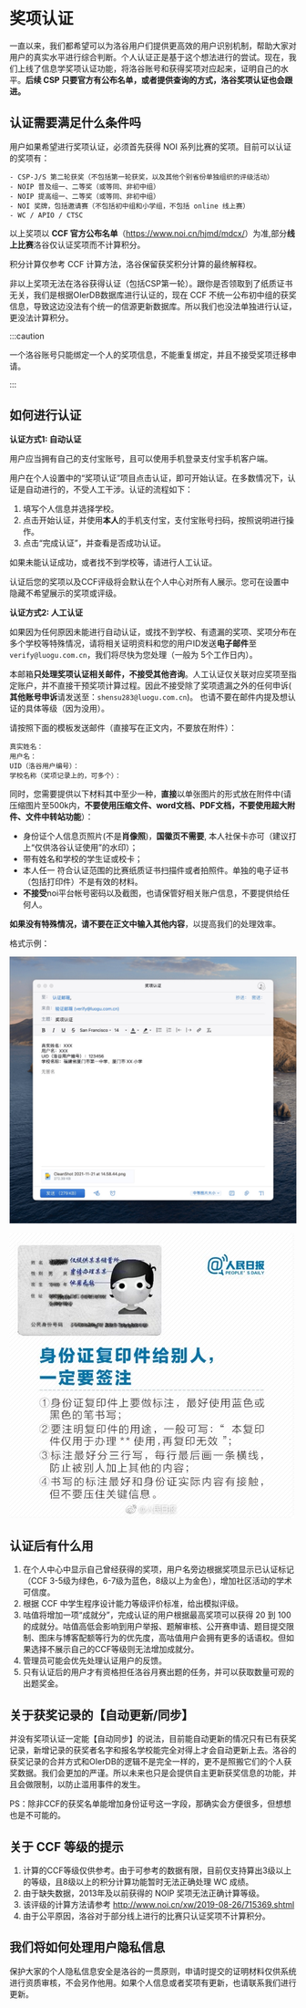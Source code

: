 # 奖项认证

一直以来，我们都希望可以为洛谷用户们提供更高效的用户识别机制，帮助大家对用户的真实水平进行综合判断。个人认证正是基于这个想法进行的尝试。现在，我们上线了信息学奖项认证功能，将洛谷账号和获得奖项对应起来，证明自己的水平。**后续 CSP 只要官方有公布名单，或者提供查询的方式，洛谷奖项认证也会跟进。**

## 认证需要满足什么条件吗

用户如果希望进行奖项认证，必须首先获得 NOI 系列比赛的奖项。目前可以认证的奖项有：

    - CSP-J/S 第二轮获奖（不包括第一轮获奖，以及其他个别省份单独组织的评级活动）
    - NOIP 普及组一、二等奖（或等同、非初中组）
    - NOIP 提高组一、二等奖（或等同、非初中组）
    - NOI 奖牌，包括邀请赛（不包括初中组和小学组，不包括 online 线上赛）
    - WC / APIO / CTSC

以上奖项以 **CCF 官方公布名单**（<https://www.noi.cn/hjmd/mdcx/>）为准,部分**线上比赛**洛谷仅认证奖项而不计算积分。  

积分计算仅参考 CCF 计算方法，洛谷保留获奖积分计算的最终解释权。  

非以上奖项无法在洛谷获得认证（包括CSP第一轮）。跟你是否领取到了纸质证书无关，我们是根据OIerDB数据库进行认证的，现在 CCF 不统一公布初中组的获奖信息，导致这边没法有个统一的信源更新数据库。所以我们也没法单独进行认证，更没法计算积分。

:::caution

一个洛谷账号只能绑定一个人的奖项信息，不能重复绑定，并且不接受奖项迁移申请。

:::

## 如何进行认证

**认证方式1: 自动认证**

用户应当拥有自己的支付宝账号，且可以使用手机登录支付宝手机客户端。

用户在个人设置中的“奖项认证”项目点击认证，即可开始认证。在多数情况下，认证是自动进行的，不受人工干涉。认证的流程如下：

1. 填写个人信息并选择学校。
2. 点击开始认证，并使用**本人**的手机支付宝，支付宝账号扫码，按照说明进行操作。
3. 点击“完成认证”，并查看是否成功认证。

如果未能认证成功，或者找不到学校等，请进行人工认证。

认证后您的奖项以及CCF评级将会默认在个人中心对所有人展示。您可在设置中隐藏不希望展示的奖项或评级。

**认证方式2: 人工认证**

如果因为任何原因未能进行自动认证，或找不到学校、有遗漏的奖项、奖项分布在多个学校等特殊情况，请将相关证明资料和您的用户ID发送**电子邮件**至 `verify@luogu.com.cn`，我们将尽快为您处理（一般为 5个工作日内）。  

本邮箱**只处理奖项认证相关邮件，不接受其他咨询**。人工认证仅关联对应奖项至指定账户，并不直接干预奖项计算过程。因此不接受除了奖项遗漏之外的任何申诉( **其他账号申诉**请发送至：`shensu283@luogu.com.cn`)。  也请不要在邮件内提及想认证的具体等级（因为没用）。

请按照下面的模板发送邮件（直接写在正文内，不要放在附件）：

```
真实姓名：
用户名：
UID（洛谷用户编号）：
学校名称（奖项记录上的，可多个）：
```

同时，您需要提供以下材料其中至少一种，**直接**以单张图片的形式放在附件中(请压缩图片至500k内，**不要使用压缩文件、word文档、PDF文档，不要使用超大附件、文件中转站功能**）：

- 身份证个人信息页照片(不是**肖像照**)，**国徽页不需要**, 本人社保卡亦可（建议打上“仅供洛谷认证使用”的水印）；
- 带有姓名和学校的学生证或校卡；
- 本人任一 符合认证范围的比赛纸质证书扫描件或者拍照件。单独的电子证书（包括打印件）不是有效的材料。
- **不接受**noi平台帐号密码以及截图，也请保管好相关账户信息，不要提供给任何人。  

**如果没有特殊情况，请不要在正文中输入其他内容**，以提高我们的处理效率。

格式示例：

![邮件示例](_image/award-email-example.jpg)   

![身份证水印](_image/id-sign.jpg)

## 认证后有什么用

1. 在个人中心中显示自己曾经获得的奖项，用户名旁边根据奖项显示已认证标记（CCF 3-5级为绿色，6-7级为蓝色，8级以上为金色），增加社区活动的学术可信度。
2. 根据 CCF 中学生程序设计能力等级评价标准，给出模拟评级。
3. 咕值将增加一项“成就分”，完成认证的用户根据最高奖项可以获得 20 到 100 的成就分。咕值高低会影响到用户举报、题解审核、公开赛申请、题目提交限制、图床与博客配额等行为的优先度，高咕值用户会拥有更多的话语权。但如果选择不展示自己的CCF等级则无法增加成就分。
4. 管理员可能会优先处理认证用户的反馈。
5. 只有认证后的用户才有资格担任洛谷月赛出题的任务，并可以获取数量可观的出题奖金。

## 关于获奖记录的【自动更新/同步】

并没有奖项认证一定能【自动同步】的说法，目前能自动更新的情况只有已有获奖记录，新增记录的获奖者名字和报名学校能完全对得上才会自动更新上去。洛谷的获奖记录的合并方式和OIerDB的逻辑不是完全一样的，更不是照搬它们的个人获奖数据。我们会更加的严谨。所以未来也只是会提供自主更新获奖信息的功能，并且会做限制，以防止滥用事件的发生。  

PS：除非CCF的获奖名单能增加身份证号这一字段，那确实会方便很多，但想想也是不可能的。

## 关于 CCF 等级的提示

1. 计算的CCF等级仅供参考。由于可参考的数据有限，目前仅支持算出3级以上的等级，且8级以上的积分计算功能暂时无法正确处理 WC 成绩。
2. 由于缺失数据，2013年及以前获得的 NOIP 奖项无法正确计算等级。
3. 该评级的计算方法请参考 <http://www.noi.cn/xw/2019-08-26/715369.shtml>
4. 由于公平原因，洛谷对于部分线上进行的比赛只认证奖项不计算积分。

## 我们将如何处理用户隐私信息

保护大家的个人隐私信息安全是洛谷的一贯原则，申请时提交的证明材料仅供系统进行资质审核，不会另作他用。如果个人信息或者奖项有更新，也请联系我们进行更新。
